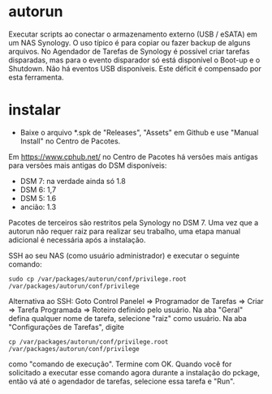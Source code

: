 # autorun
Executar scripts ao conectar o armazenamento externo (USB / eSATA) em um NAS Synology. O uso típico é para copiar ou fazer backup de alguns arquivos. 
No Agendador de Tarefas de Synology é possível criar tarefas disparadas, mas para o evento disparador só está disponível o Boot-up e o Shutdown. Não há eventos USB disponíveis. Este déficit é compensado por esta ferramenta.  

# instalar
* Baixe o arquivo *.spk de "Releases", "Assets" em Github e use "Manual Install" no Centro de Pacotes.

Em https://www.cphub.net/ no Centro de Pacotes há versões mais antigas para versões mais antigas do DSM disponíveis:
* DSM 7: na verdade ainda só 1.8
* DSM 6: 1,7
* DSM 5: 1.6
* ancião: 1.3

Pacotes de terceiros são restritos pela Synology no DSM 7. Uma vez que a autorun não requer raiz 
para realizar seu trabalho, uma etapa manual adicional é necessária após a instalação.

SSH ao seu NAS (como usuário administrador) e executar o seguinte comando:

```shell
sudo cp /var/packages/autorun/conf/privilege.root /var/packages/autorun/conf/privilege
```
Alternativa ao SSH: 
Goto Control Panelel => Programador de Tarefas => Criar => Tarefa Programada => Roteiro definido pelo usuário. Na aba "Geral" defina qualquer nome de tarefa, selecione "raiz" como usuário. Na aba "Configurações de Tarefas", digite  
```shell
cp /var/packages/autorun/conf/privilege.root /var/packages/autorun/conf/privilege
```
como "comando de execução". Termine com OK. Quando você for solicitado a executar esse comando agora durante a instalação do pckage, então vá até o agendador de tarefas, selecione essa tarefa e "Run". 

